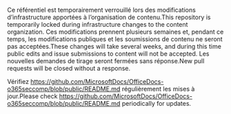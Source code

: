 <span data-ttu-id="3fda5-101">Ce référentiel est temporairement verrouillé lors des modifications d’infrastructure apportées à l’organisation de contenu.</span><span class="sxs-lookup"><span data-stu-id="3fda5-101">This repository is temporarily locked during infrastructure changes to the content organization.</span></span> <span data-ttu-id="3fda5-102">Ces modifications prennent plusieurs semaines et, pendant ce temps, les modifications publiques et les soumissions de contenu ne seront pas acceptées.</span><span class="sxs-lookup"><span data-stu-id="3fda5-102">These changes will take several weeks, and during this time public edits and issue submissions to content will not be accepted.</span></span> <span data-ttu-id="3fda5-103">Les nouvelles demandes de tirage seront fermées sans réponse.</span><span class="sxs-lookup"><span data-stu-id="3fda5-103">New pull requests will be closed without a response.</span></span>

<span data-ttu-id="3fda5-104">Vérifiez https://github.com/MicrosoftDocs/OfficeDocs-o365seccomp/blob/public/README.md régulièrement les mises à jour.</span><span class="sxs-lookup"><span data-stu-id="3fda5-104">Please check https://github.com/MicrosoftDocs/OfficeDocs-o365seccomp/blob/public/README.md periodically for updates.</span></span>
